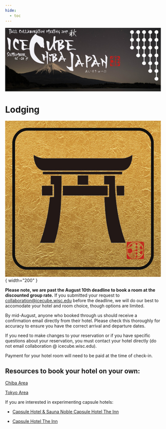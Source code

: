 ```yaml
---
hide:
  - toc
---
```


![2019 Fall Collaboration Meeting](titleNoren2C_new.jpg)


# Lodging

![](toriiGold.jpg){ width="200" }

**Please note, we are past the August 10th deadline to book a room at the discounted group rate.** If you submitted your request to collaboration@icecube.wisc.edu before the deadline, we will do our best to accomodate your hotel and room choice, though options are limited.

By mid-August, anyone who booked through us should receive a confirmation email directly from their hotel. Please check this thoroughly for accuracy to ensure you have the correct arrival and departure dates.

If you need to make changes to your reservation or if you have specific questions about your reservation, you must contact your hotel directly (do not email collaboration @ icecube.wisc.edu). 

Payment for your hotel room will need to be paid at the time of check-in. 

## Resources to book your hotel on your own:

[Chiba Area](https://www.tripadvisor.com.ph/Hotels-g298158-Chiba_Chiba_Prefecture_Kanto-Hotels.html)

[Tokyo Area](https://www.tripadvisor.com.ph/Hotels-g298184-Tokyo_Tokyo_Prefecture_Kanto-Hotels.html)

If you are interested in experimenting capsule hotels:

- [Capsule Hotel & Sauna Noble Capsule Hotel The Inn](https://www.booking.com/hotel/jp/kapuseruhoteru-sauna-noburu.html?aid=356980;label=gog235jc-1FCAYYlQQodUIFY2hpYmFIM1gDaHWIAQGYARW4ARfIAQzYAQHoAQH4AQyIAgGoAgO4Apj4oOgFwAIB;sid=b4f7e4826c8ad602f6817ba06bc12670)

- [Capsule Hotel The Inn](https://www.booking.com/hotel/jp/zainqian-xie.html?aid=356980;label=gog235jc-1FCAYYlQQodUIFY2hpYmFIM1gDaHWIAQGYARW4ARfIAQzYAQHoAQH4AQyIAgGoAgO4Apj4oOgFwAIB;sid=b4f7e4826c8ad602f6817ba06bc12670)

